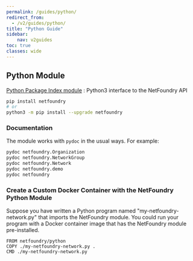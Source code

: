 ```yaml
---
permalink: /guides/python/
redirect_from:
  - /v2/guides/python/
title: "Python Guide"
sidebar:
    nav: v2guides
toc: true
classes: wide
---
```


## Python Module

[Python Package Index module](https://pypi.org/project/netfoundry/)
: Python3 interface to the NetFoundry API

```bash
pip install netfoundry
# or
python3 -m pip install --upgrade netfoundry
```



### Documentation

The module works with `pydoc` in the usual ways. For example:

```bash
pydoc netfoundry.Organization
pydoc netfoundry.NetworkGroup
pydoc netfoundry.Network
pydoc netfoundry.demo
pydoc netfoundry
```

### Create a Custom Docker Container with the NetFoundry Python Module

Suppose you have written a Python program named "my-netfoundry-network.py" that imports the NetFoundry module. You could run your program with a Docker container image that has the NetFoundry module pre-installed.

```docker
FROM netfoundry/python
COPY ./my-netfoundry-network.py .
CMD ./my-netfoundry-network.py
```
